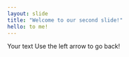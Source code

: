```yaml
---
layout: slide
title: "Welcome to our second slide!"
hello: to me!
---
```

Your text
Use the left arrow to go back!
